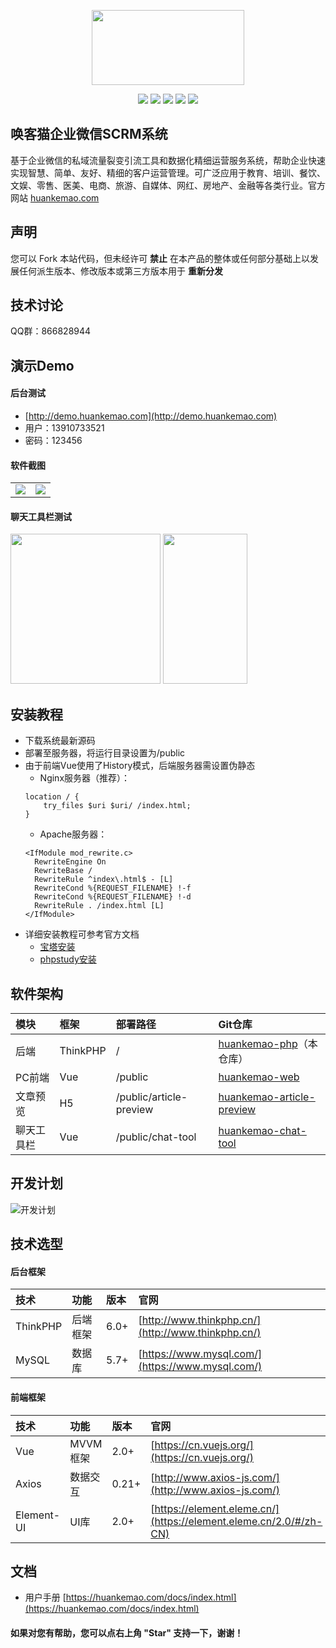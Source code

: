 <p align="center">
    <img src="https://huankemao.com/huankemao-cms/upload/1/editor/1612860769431.jpeg" width="244" height="120"/>
</p>

<p align="center">
    <img src="https://img.shields.io/badge/Edition-0.0.1-orange" />
    <img src="https://img.shields.io/badge/PHP-7.1+-green" />
    <img src="https://img.shields.io/badge/Vue-2.0+-yellow" />
    <img src="https://img.shields.io/badge/MySQL-5.7+-blueviolet" />
    <img src="https://img.shields.io/badge/Download-20M-blue" />
</p>

## 唤客猫企业微信SCRM系统

基于企业微信的私域流量裂变引流工具和数据化精细运营服务系统，帮助企业快速实现智慧、简单、友好、精细的客户运营管理。可广泛应用于教育、培训、餐饮、文娱、零售、医美、电商、旅游、自媒体、网红、房地产、金融等各类行业。官方网站 [huankemao.com](https://huankemao.com/)

## 声明

您可以 Fork 本站代码，但未经许可 **禁止** 在本产品的整体或任何部分基础上以发展任何派生版本、修改版本或第三方版本用于 **重新分发** 

## 技术讨论

QQ群：866828944

## 演示Demo
#### 后台测试
- [http://demo.huankemao.com](http://demo.huankemao.com)
- 用户：13910733521
- 密码：123456

#### 软件截图
<table>
    <tr>
        <td><img src="https://huankemao.com/huankemao-cms/upload/1/editor/1612861486900.jpeg"/></td>
        <td><img src="https://huankemao.com/huankemao-cms/upload/1/editor/1612861092457.png"/></td>
    </tr>
</table>

#### 聊天工具栏测试
<p>
    <img src="https://huankemao.com/huankemao-cms/upload/1/editor/1612861099648.png" width="240" height="240"/>
    <img src="https://huankemao.com/huankemao-cms/upload/1/editor/1612861105454.png" width="135" height="240"/>
</p>

## 安装教程

- 下载系统最新源码
- 部署至服务器，将运行目录设置为/public
- 由于前端Vue使用了History模式，后端服务器需设置伪静态
    - Nginx服务器（推荐）：
    ```
    location / {
	    try_files $uri $uri/ /index.html;
    }
    ```
    - Apache服务器：
    ```
    <IfModule mod_rewrite.c>
      RewriteEngine On
      RewriteBase /
      RewriteRule ^index\.html$ - [L]
      RewriteCond %{REQUEST_FILENAME} !-f
      RewriteCond %{REQUEST_FILENAME} !-d
      RewriteRule . /index.html [L]
    </IfModule>
    ```
- 详细安装教程可参考官方文档
    - [宝塔安装](https://huankemao.com/docs/index.html)
    - [phpstudy安装](https://huankemao.com/docs/index.html)

## 软件架构
| 模块 | 框架 | 部署路径 | Git仓库 |
| :--- | :--- | :--- | :--- |
| 后端 | ThinkPHP | / | [huankemao-php](https://github.com/huankemao/huankemao-php)（本仓库） |
| PC前端| Vue | /public | [huankemao-web](https://github.com/huankemao/huankemao-web) |
| 文章预览 | H5 | /public/article-preview | [huankemao-article-preview](https://github.com/huankemao/huankemao-article-preview) |
| 聊天工具栏 | Vue | /public/chat-tool | [huankemao-chat-tool](https://github.com/huankemao/huankemao-chat-tool) |

## 开发计划
![开发计划](https://huankemao.com/huankemao-cms/upload/1/editor/1612861110227.png "开发计划")

## 技术选型
#### 后台框架
| 技术 | 功能 | 版本 | 官网 |
| :--- | :--- | :--- | :--- |
| ThinkPHP | 后端框架 | 6.0+ | [http://www.thinkphp.cn/](http://www.thinkphp.cn/) |
| MySQL | 数据库 | 5.7+ | [https://www.mysql.com/](https://www.mysql.com/) |

#### 前端框架

| 技术 | 功能 | 版本 | 官网 |
| :--- | :--- | :--- | :--- |
| Vue | MVVM框架 | 2.0+ | [https://cn.vuejs.org/](https://cn.vuejs.org/) |
| Axios | 数据交互 | 0.21+ | [http://www.axios-js.com/](http://www.axios-js.com/) |
| Element-UI| UI库 | 2.0+ | [https://element.eleme.cn/](https://element.eleme.cn/2.0/#/zh-CN) |

## 文档
- 用户手册 [https://huankemao.com/docs/index.html](https://huankemao.com/docs/index.html)

#### 如果对您有帮助，您可以点右上角 "Star" 支持一下，谢谢！
